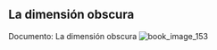 ## La dimensión obscura
Documento: La dimensión obscura
![book_image_153](https://media.discordapp.net/attachments/1105643336989159555/1105647705922994196/153.png)
